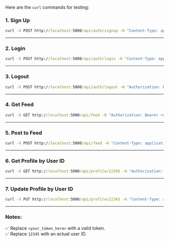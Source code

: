 Here are the `curl` commands for testing:

### **1. Sign Up**
```cmd
curl -X POST http://localhost:5000/api/auth/signup -H "Content-Type: application/json" -d "{\"username\":\"testuser\",\"email\":\"test@example.com\",\"password\":\"password123\"}"
```

---

### **2. Login**
```cmd
curl -X POST http://localhost:5000/api/auth/login -H "Content-Type: application/json" -d "{\"email\":\"test@example.com\",\"password\":\"password123\"}"
```

---

### **3. Logout**
```cmd
curl -X POST http://localhost:5000/api/auth/logout -H "Authorization: Bearer <your_token_here>"
```

---

### **4. Get Feed**
```cmd
curl -X GET http://localhost:5000/api/feed -H "Authorization: Bearer <your_token_here>"
```

---

### **5. Post to Feed**
```cmd
curl -X POST http://localhost:5000/api/feed -H "Content-Type: application/json" -H "Authorization: Bearer <your_token_here>" -d "{\"content\":\"This is a test post\"}"
```

---

### **6. Get Profile by User ID**
```cmd
curl -X GET http://localhost:5000/api/profile/12345 -H "Authorization: Bearer <your_token_here>"
```

---

### **7. Update Profile by User ID**
```cmd
curl -X PUT http://localhost:5000/api/profile/12345 -H "Content-Type: application/json" -H "Authorization: Bearer <your_token_here>" -d "{\"bio\":\"Updated bio\",\"location\":\"Kolkata\"}"
```

---

### **Notes:**
✅ Replace `<your_token_here>` with a valid token.  
✅ Replace `12345` with an actual user ID.